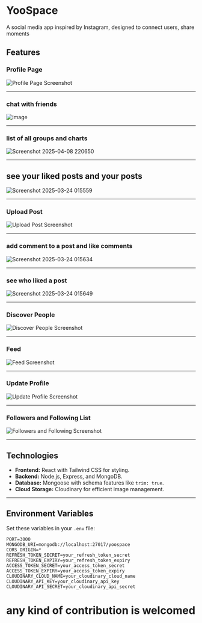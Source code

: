 # YooSpace


A social media app inspired by Instagram, designed to connect users, share moments
## Features

### Profile Page

![Profile Page Screenshot](https://github.com/user-attachments/assets/4976f3fd-a0b0-4ae4-82d4-d744d8a53c83)

---

### chat with friends

![image](https://github.com/user-attachments/assets/d8a5d896-7d23-4755-9239-35f527fc8214)

---

### list of all groups and charts

![Screenshot 2025-04-08 220650](https://github.com/user-attachments/assets/45cc9ca0-79e1-4468-8a26-9053e90261fe)

---

## see your liked posts and your posts

![Screenshot 2025-03-24 015559](https://github.com/user-attachments/assets/7e371a46-d3fb-429e-9a05-e3fbfde39a09)

---


### Upload Post

![Upload Post Screenshot](https://github.com/user-attachments/assets/09f48a6a-7ce7-4f1a-bd9e-50399e683455)

---


### add comment to a post and like comments

![Screenshot 2025-03-24 015634](https://github.com/user-attachments/assets/dda3c0f2-7d1e-48ca-96e6-50641a68acb1)

---

### see who liked a post

![Screenshot 2025-03-24 015649](https://github.com/user-attachments/assets/dd9f8201-1c18-45ad-ad60-e7c5c9d95819)

---


### Discover People

![Discover People Screenshot](https://github.com/user-attachments/assets/f1e7e7e4-02d6-4bee-9f5d-91a9264bd958)

---

### Feed

![Feed Screenshot](https://github.com/user-attachments/assets/93824fb7-91d6-4710-a267-467282517d15)

---

### Update Profile

![Update Profile Screenshot](https://github.com/user-attachments/assets/8b5f3e3d-c838-4f97-b3b1-85bf50e42f05)

---

### Followers and Following List

![Followers and Following Screenshot](https://github.com/user-attachments/assets/c7810631-770b-47b5-94ce-8785a2fc22cc)

---

## Technologies

- **Frontend:** React with Tailwind CSS for styling.
- **Backend:** Node.js, Express, and MongoDB.
- **Database:** Mongoose with schema features like `trim: true`.
- **Cloud Storage:** Cloudinary for efficient image management.

---

## Environment Variables

Set these variables in your `.env` file:

```env
PORT=3000
MONGODB_URI=mongodb://localhost:27017/yoospace
CORS_ORIGIN=*
REFRESH_TOKEN_SECRET=your_refresh_token_secret
REFRESH_TOKEN_EXPIRY=your_refresh_token_expiry
ACCESS_TOKEN_SECRET=your_access_token_secret
ACCESS_TOKEN_EXPIRY=your_access_token_expiry
CLOUDINARY_CLOUD_NAME=your_cloudinary_cloud_name
CLOUDINARY_API_KEY=your_cloudinary_api_key
CLOUDINARY_API_SECRET=your_cloudinary_api_secret
```

# any kind of contribution is welcomed

